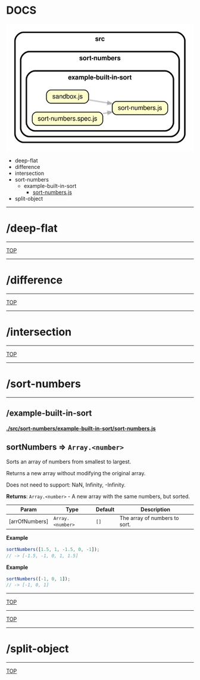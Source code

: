<!-- BEGIN TITLE -->

# DOCS

<!-- END TITLE -->

<!-- BEGIN TREE -->

![dependency graph](./dependency-graph.svg)

<!-- END TREE -->

<!-- BEGIN TOC -->

- deep-flat
- difference
- intersection
- sort-numbers
  - example-built-in-sort
    - [sort-numbers.js](#srcsort-numbersexample-built-in-sortsort-numbersjs)
- split-object

<!-- END TOC -->

<!-- BEGIN DOCS -->

---

# /deep-flat

---

[TOP](#DOCS)

---

# /difference

---

[TOP](#DOCS)

---

# /intersection

---

[TOP](#DOCS)

---

# /sort-numbers

---

## /example-built-in-sort

#### [./src/sort-numbers/example-built-in-sort/sort-numbers.js](./src/sort-numbers/example-built-in-sort/sort-numbers.js)

<a name="sortNumbers"></a>

## sortNumbers ⇒ <code>Array.&lt;number&gt;</code>

Sorts an array of numbers from smallest to largest.

Returns a new array without modifying the original array.

Does not need to support: NaN, Infinity, -Infinity.

**Returns**: <code>Array.&lt;number&gt;</code> - A new array with the same numbers, but sorted.

| Param          | Type                              | Default         | Description                   |
| -------------- | --------------------------------- | --------------- | ----------------------------- |
| [arrOfNumbers] | <code>Array.&lt;number&gt;</code> | <code>[]</code> | The array of numbers to sort. |

**Example**

```js
sortNumbers([1.5, 1, -1.5, 0, -1]);
// -> [-1.5, -1, 0, 1, 1.5]
```

**Example**

```js
sortNumbers([-1, 0, 1]);
// -> [-1, 0, 1]
```

---

[TOP](#DOCS)

---

[TOP](#DOCS)

---

# /split-object

---

[TOP](#DOCS)

<!-- END DOCS -->
